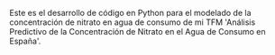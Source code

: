 Este es el desarrollo de código en Python para el modelado de la concentración de nitrato en agua de consumo de mi TFM 'Análisis Predictivo de la Concentración de Nitrato en el Agua de Consumo en España'.
